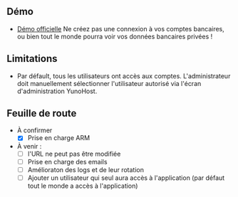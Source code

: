 ## Démo

* [Démo officielle](https://kresus.org/fr/demo.html) Ne créez pas une connexion à vos comptes bancaires, ou bien tout le monde pourra voir vos données bancaires privées !

## Limitations

* Par défault, tous les utilisateurs ont accès aux comptes. L'administrateur doit manuellement sélectionner l'utilisateur autorisé via l'écran d'administration YunoHost.

## Feuille de route

* À confirmer
  * [x] Prise en charge ARM

* À venir :
  * [ ] l'URL ne peut pas être modifiée
  * [ ] Prise en charge des emails
  * [ ] Amélioraton des logs et de leur rotation
  * [ ] Ajouter un utilisateur qui seul aura accès à l'application (par défaut tout le monde a accès à l'application)
